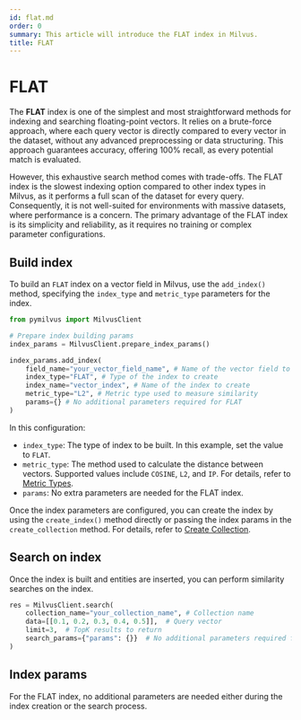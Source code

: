```yaml
---
id: flat.md
order: 0
summary: This article will introduce the FLAT index in Milvus.
title: FLAT
---
```


# FLAT

The **FLAT** index is one of the simplest and most straightforward methods for indexing and searching floating-point vectors. It relies on a brute-force approach, where each query vector is directly compared to every vector in the dataset, without any advanced preprocessing or data structuring. This approach guarantees accuracy, offering 100% recall, as every potential match is evaluated.

However, this exhaustive search method comes with trade-offs. The FLAT index is the slowest indexing option compared to other index types in Milvus, as it performs a full scan of the dataset for every query. Consequently, it is not well-suited for environments with massive datasets, where performance is a concern. The primary advantage of the FLAT index is its simplicity and reliability, as it requires no training or complex parameter configurations.

## Build index

To build an `FLAT` index on a vector field in Milvus, use the `add_index()` method, specifying the `index_type` and `metric_type` parameters for the index.

```python
from pymilvus import MilvusClient

# Prepare index building params
index_params = MilvusClient.prepare_index_params()

index_params.add_index(
    field_name="your_vector_field_name", # Name of the vector field to be indexed
    index_type="FLAT", # Type of the index to create
    index_name="vector_index", # Name of the index to create
    metric_type="L2", # Metric type used to measure similarity
    params={} # No additional parameters required for FLAT
)
```

In this configuration:

- `index_type`: The type of index to be built. In this example, set the value to `FLAT`.
- `metric_type`: The method used to calculate the distance between vectors. Supported values include `COSINE`, `L2`, and `IP`. For details, refer to [Metric Types](metric.md).
- `params`: No extra parameters are needed for the FLAT index.

Once the index parameters are configured, you can create the index by using the `create_index()` method directly or passing the index params in the `create_collection` method. For details, refer to [Create Collection](create-collection.md).

## Search on index

Once the index is built and entities are inserted, you can perform similarity searches on the index.

```python
res = MilvusClient.search(
    collection_name="your_collection_name", # Collection name
    data=[[0.1, 0.2, 0.3, 0.4, 0.5]],  # Query vector
    limit=3,  # TopK results to return
    search_params={"params": {}}  # No additional parameters required for FLAT
)
```

## Index params

For the FLAT index, no additional parameters are needed either during the index creation or the search process.
